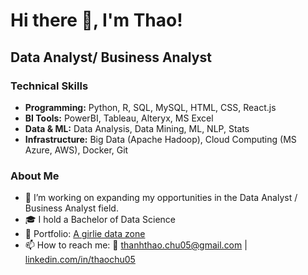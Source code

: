 

# Hi there 🤗, I'm Thao!

## Data Analyst/ Business Analyst

### Technical Skills
* **Programming:** Python, R, SQL, MySQL, HTML, CSS, React.js
* **BI Tools:** PowerBI, Tableau, Alteryx, MS Excel
* **Data & ML:** Data Analysis, Data Mining, ML, NLP, Stats  
* **Infrastructure:** Big Data (Apache Hadoop), Cloud Computing (MS Azure, AWS), Docker, Git


### About Me
* 🎯 I’m working on expanding my opportunities in the Data Analyst / Business Analyst field.
* 🎓 I hold a Bachelor of Data Science
* 🎨 Portfolio: [A girlie data zone](https://thaochu.framer.website/)
* 📫 How to reach me: 📧 thanhthao.chu05@gmail.com | [linkedin.com/in/thaochu05](https://linkedin.com/in/thaochu05/)

